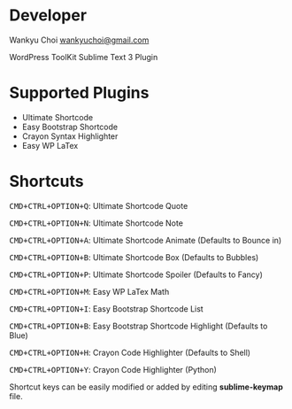 # Developer
   
Wankyu Choi <wankyuchoi@gmail.com>

WordPress ToolKit Sublime Text 3 Plugin

# Supported Plugins

- Ultimate Shortcode
- Easy Bootstrap Shortcode
- Crayon Syntax Highlighter
- Easy WP LaTex
# Shortcuts

<kbd>CMD+CTRL+OPTION+Q</kbd>: Ultimate Shortcode Quote

<kbd>CMD+CTRL+OPTION+N</kbd>: Ultimate Shortcode Note

<kbd>CMD+CTRL+OPTION+A</kbd>: Ultimate Shortcode Animate (Defaults to Bounce in)

<kbd>CMD+CTRL+OPTION+B</kbd>: Ultimate Shortcode Box (Defaults to Bubbles) 

<kbd>CMD+CTRL+OPTION+P</kbd>: Ultimate Shortcode Spoiler (Defaults to Fancy)

<kbd>CMD+CTRL+OPTION+M</kbd>: Easy WP LaTex Math

<kbd>CMD+CTRL+OPTION+I</kbd>: Easy Bootstrap Shortcode List

<kbd>CMD+CTRL+OPTION+B</kbd>: Easy Bootstrap Shortcode Highlight (Defaults to Blue)

<kbd>CMD+CTRL+OPTION+H</kbd>: Crayon Code Highlighter (Defaults to Shell)

<kbd>CMD+CTRL+OPTION+Y</kbd>: Crayon Code Highlighter (Python)

Shortcut keys can be easily modified or added by editing **sublime-keymap** file.